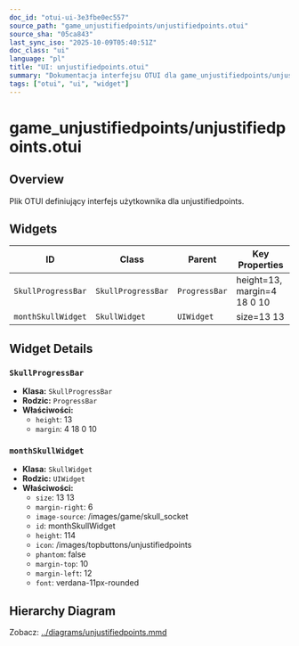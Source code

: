 ```yaml
---
doc_id: "otui-ui-3e3fbe0ec557"
source_path: "game_unjustifiedpoints/unjustifiedpoints.otui"
source_sha: "05ca843"
last_sync_iso: "2025-10-09T05:40:51Z"
doc_class: "ui"
language: "pl"
title: "UI: unjustifiedpoints.otui"
summary: "Dokumentacja interfejsu OTUI dla game_unjustifiedpoints/unjustifiedpoints.otui"
tags: ["otui", "ui", "widget"]
---
```


# game_unjustifiedpoints/unjustifiedpoints.otui

## Overview

Plik OTUI definiujący interfejs użytkownika dla unjustifiedpoints.

## Widgets

| ID | Class | Parent | Key Properties |
|----|-------|--------|----------------|
| `SkullProgressBar` | `SkullProgressBar` | `ProgressBar` | height=13, margin=4 18 0 10 |
| `monthSkullWidget` | `SkullWidget` | `UIWidget` | size=13 13 |

## Widget Details

### `SkullProgressBar`

- **Klasa:** `SkullProgressBar`
- **Rodzic:** `ProgressBar`
- **Właściwości:**
  - `height`: 13
  - `margin`: 4 18 0 10

### `monthSkullWidget`

- **Klasa:** `SkullWidget`
- **Rodzic:** `UIWidget`
- **Właściwości:**
  - `size`: 13 13
  - `margin-right`: 6
  - `image-source`: /images/game/skull_socket
  - `id`: monthSkullWidget
  - `height`: 114
  - `icon`: /images/topbuttons/unjustifiedpoints
  - `phantom`: false
  - `margin-top`: 10
  - `margin-left`: 12
  - `font`: verdana-11px-rounded

## Hierarchy Diagram

Zobacz: [../diagrams/unjustifiedpoints.mmd](../diagrams/unjustifiedpoints.mmd)
